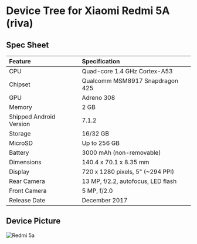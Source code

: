 # Device Tree for Xiaomi Redmi 5A (riva)

## Spec Sheet

| Feature                 | Specification                     |
| :---------------------- | :-------------------------------- |
| CPU                     | Quad-core 1.4 GHz Cortex-A53      |
| Chipset                 | Qualcomm MSM8917 Snapdragon 425   |
| GPU                     | Adreno 308                        |
| Memory                  | 2 GB                              |
| Shipped Android Version | 7.1.2                             |
| Storage                 | 16/32 GB                          |
| MicroSD                 | Up to 256 GB                      |
| Battery                 | 3000 mAh (non-removable)          |
| Dimensions              | 140.4 x 70.1 x 8.35 mm            |
| Display                 | 720 x 1280 pixels, 5" (~294 PPI)  |
| Rear Camera             | 13 MP, f/2.2, autofocus, LED flash|
| Front Camera            | 5 MP, f/2.0                       |
| Release Date            | December 2017                     |

## Device Picture

![Redmi 5a](https://cdn2.gsmarena.com/vv/pics/xiaomi/xiaomi-redmi-5a-2.jpg "Redmi 5A")

